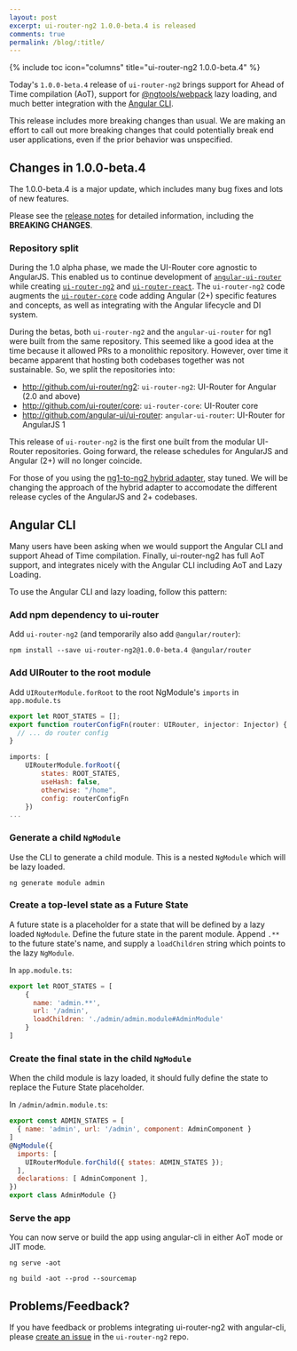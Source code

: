 ```yaml
---
layout: post
excerpt: ui-router-ng2 1.0.0-beta.4 is released
comments: true
permalink: /blog/:title/
---
```


{% include toc icon="columns" title="ui-router-ng2 1.0.0-beta.4" %}

Today's `1.0.0-beta.4` release of `ui-router-ng2` brings support for Ahead of Time compilation (AoT),
support for [@ngtools/webpack](https://www.npmjs.com/package/@ngtools/webpack) lazy loading,
and much better integration with the [Angular CLI](https://github.com/angular/angular-cli).

This release includes more breaking changes than usual.
We are making an effort to call out more breaking changes that could potentially 
break end user applications, even if the prior behavior was unspecified.

## Changes in 1.0.0-beta.4

The 1.0.0-beta.4 is a major update, which includes many bug fixes and lots of new features.

Please see the [release notes](https://github.com/ui-router/ng2/releases/tag/1.0.0-beta.4) 
for detailed information, including the **BREAKING CHANGES**.


### Repository split

During the 1.0 alpha phase, we made the UI-Router core agnostic to AngularJS.
This enabled us to continue development of 
[`angular-ui-router`](https://github.com/angular-ui/ui-router/)
while creating 
[`ui-router-ng2`](https://ui-router.github.io/ng2/)
and 
[`ui-router-react`](https://ui-router.github.io/react/).
The `ui-router-ng2` code augments the 
[`ui-router-core`](https://github.com/ui-router/core) 
code adding Angular (2+) specific features and concepts, as well as integrating with the Angular lifecycle and DI system.

During the betas, both `ui-router-ng2` and the `angular-ui-router` for ng1 were built from the same repository.
This seemed like a good idea at the time because it allowed PRs to a monolithic repository.
However, over time it became apparent that hosting both codebases together was not sustainable.
So, we split the repositories into:

- http://github.com/ui-router/ng2: `ui-router-ng2`: UI-Router for Angular (2.0 and above)
- http://github.com/ui-router/core: `ui-router-core`: UI-Router core
- http://github.com/angular-ui/ui-router: `angular-ui-router`: UI-Router for AngularJS 1

This release of `ui-router-ng2` is the first one built from the modular UI-Router repositories.
Going forward, the release schedules for AngularJS and Angular (2+) will no longer coincide.

For those of you using the [ng1-to-ng2 hybrid adapter](https://github.com/ui-router/ng1-to-ng2), stay tuned.
We will be changing the approach of the hybrid adapter to accomodate the different release cycles
of the AngularJS and 2+ codebases.


## Angular CLI

Many users have been asking when we would support the Angular CLI and support Ahead of Time compilation.
Finally, ui-router-ng2 has full AoT support, and integrates nicely with the Angular CLI including AoT and Lazy Loading.

To use the Angular CLI and lazy loading, follow this pattern:

### Add npm dependency to ui-router
Add `ui-router-ng2` (and temporarily also add `@angular/router`): 
```
npm install --save ui-router-ng2@1.0.0-beta.4 @angular/router
```

### Add UIRouter to the root module

Add `UIRouterModule.forRoot` to the root NgModule's `imports` in `app.module.ts`

```js
export let ROOT_STATES = [];
export function routerConfigFn(router: UIRouter, injector: Injector) {
  // ... do router config
}
````

```js
imports: [
    UIRouterModule.forRoot({
        states: ROOT_STATES,
        useHash: false,
        otherwise: "/home",
        config: routerConfigFn
    })
...
```

### Generate a child `NgModule`

Use the CLI to generate a child module.
This is a nested `NgModule` which will be lazy loaded.

```
ng generate module admin
```

### Create a top-level state as a Future State

A future state is a placeholder for a state that will be defined by a lazy loaded `NgModule`.
Define the future state in the parent module.
Append `.**` to the future state's name, and supply a `loadChildren` string which points to the lazy `NgModule`.

In `app.module.ts`:

```js
export let ROOT_STATES = [
    { 
      name: 'admin.**',
      url: '/admin', 
      loadChildren: './admin/admin.module#AdminModule'
    }
]
```

### Create the final state in the child `NgModule`

When the child module is lazy loaded, it should fully define the state to replace the Future State placeholder.

In `/admin/admin.module.ts`: 

```js
export const ADMIN_STATES = [
  { name: 'admin', url: '/admin', component: AdminComponent }
]
@NgModule({
  imports: [ 
    UIRouterModule.forChild({ states: ADMIN_STATES });
  ],
  declarations: [ AdminComponent ],
})
export class AdminModule {}
```

### Serve the app

You can now serve or build the app using angular-cli in either AoT mode or JIT mode.

```
ng serve -aot
```

```
ng build -aot --prod --sourcemap
```

## Problems/Feedback?

If you have feedback or problems integrating ui-router-ng2 with angular-cli, please [create an issue](https://github.com/ui-router/ng2/issues)
in the `ui-router-ng2` repo.
